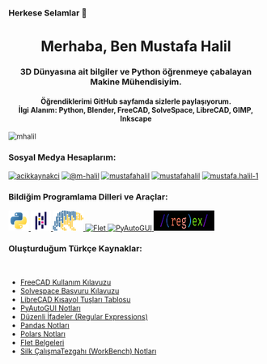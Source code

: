 ### Herkese Selamlar 👋

<h1 align="center">Merhaba, Ben Mustafa Halil</h1>
<h3 align="center">3D Dünyasına ait bilgiler ve Python öğrenmeye çabalayan Makine Mühendisiyim.</h3>
<h4 align="center">Öğrendiklerimi GitHub sayfamda sizlerle paylaşıyorum. <br> İlgi Alanım: Python, Blender, FreeCAD, SolveSpace, LibreCAD, GIMP, Inkscape</h4>

<p align="left"> <img src="https://komarev.com/ghpvc/?username=mhalil&label=Profile%20views&color=0e75b6&style=flat" alt="mhalil" /> </p>

<h3 align="left">Sosyal Medya Hesaplarım:</h3>
<p align="left">
<a href="https://twitter.com/acikkaynakci" target="blank"><img align="center" src="https://raw.githubusercontent.com/rahuldkjain/github-profile-readme-generator/master/src/images/icons/Social/twitter.svg" alt="acikkaynakci" height="30" width="40" /></a>
<a href="https://medium.com/@m-halil" target="blank"><img align="center" src="https://raw.githubusercontent.com/rahuldkjain/github-profile-readme-generator/master/src/images/icons/Social/medium.svg" alt="@m-halil" height="30" width="40" /></a>
<a href="https://www.youtube.com/c/mustafahalil" target="blank"><img align="center" src="https://raw.githubusercontent.com/rahuldkjain/github-profile-readme-generator/master/src/images/icons/Social/youtube.svg" alt="mustafahalil" height="30" width="40" /></a>
<a href="https://www.artstation.com/mustafahalil" target="blank"><img align="center" src="https://seeklogo.com/images/A/artstation-logo-5765B1C358-seeklogo.com.png" alt="mustafahalil" height="30" width="33" /></a>
<a href="https://grabcad.com/mustafa.halil-1" target="blank"><img align="center" src="https://blog.grabcad.com/wp-content/uploads/2011/03/grabcad-logo-300x84.png" alt="mustafa.halil-1" height="30" width="100" /></a>
</p>

<h3 align="left">Bildiğim Programlama Dilleri ve Araçlar:</h3>
<p align="left"> 
  <a href="https://www.python.org" target="_blank" rel="noreferrer"> <img src="https://raw.githubusercontent.com/devicons/devicon/master/icons/python/python-original.svg" alt="python" width="40" height="40"/> </a> 
  <a href="https://pandas.pydata.org/" target="_blank" rel="noreferrer"> <img src="https://raw.githubusercontent.com/devicons/devicon/2ae2a900d2f041da66e950e4d48052658d850630/icons/pandas/pandas-original.svg" alt="pandas" width="40" height="40"/> </a>
  <a href="https://www.pola.rs/" target="_blank" rel="noreferrer"> <img src="https://raw.githubusercontent.com/pola-rs/polars-static/master/web/polars-logo-python.svg" alt="polars" width="60" height="40"/> </a>
  <a href="https://github.com/flet-dev" target="_blank" rel="noreferrer"> <img src="https://avatars.githubusercontent.com/u/102273996?s=280&v=4" alt="Flet" width="40" height="40"/> </a>
  <a href="https://github.com/asweigart/pyautogui" target="_blank" rel="noreferrer"> <img src="https://miro.medium.com/v2/resize:fit:1100/format:webp/1*3prQmOkDUBXbqxnK5VlY3Q.png" alt="PyAutoGUI" width="140" height="40"/> </a>
  <a href="https://docs.python.org/3/library/re.html" target="_blank" rel="noreferrer"> <img src="https://raw.githubusercontent.com/mhalil/Duzenli_ifadeler/main/img/regex.png" alt="RegEx" width="120" height="40"/> </a>

</p>


<h3 align="left">Oluşturduğum Türkçe Kaynaklar:</h3> <br>
<p align="left">
  
* [FreeCAD Kullanım Kılavuzu](https://github.com/mhalil/FreeCAD)
* [Solvespace Basvuru Kılavuzu](https://github.com/mhalil/Solvespace_basvuru_kilavuzu)
* [LibreCAD Kısayol Tuşları Tablosu](https://github.com/mhalil/LibreCAD/blob/main/LibreCAD%20K%C4%B1sayol%20Tu%C5%9Flar%C4%B1.md)
* [PyAutoGUI Notları](https://github.com/mhalil/PyAutoGUI)
* [Düzenli İfadeler (Regular Expressions)](https://github.com/mhalil/Duzenli_ifadeler)
* [Pandas Notları](https://github.com/mhalil/Pandas_Notlari)
* [Polars Notları](https://github.com/mhalil/Polars_Notlari)
* [Flet Belgeleri](https://github.com/mhalil/Flet_Belgeleri)
* [Silk ÇalışmaTezgahı (WorkBench) Notları](https://github.com/mhalil/Silk_WB_Notlari)
</p>
